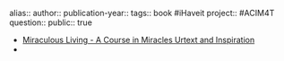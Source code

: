 alias::
author::
publication-year::
tags:: book #iHaveit 
project:: #ACIM4T 
question::
public:: true

- [Miraculous Living - A Course in Miracles Urtext and Inspiration](https://www.miraculousliving.com/)
-